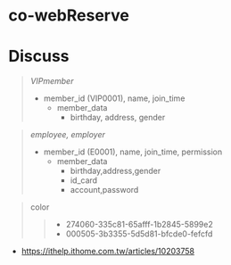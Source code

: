 # co-webReserve

# Discuss

> *VIPmember*
> 
> * member_id (VIP0001), name, join_time
>   * member_data
>      * birthday, address, gender

> *employee, employer*
>
> * member_id (E0001), name, join_time, permission
>    * member_data
>       * birthday,address,gender
>       * id_card
>       * account,password

> color
> 
> > * 274060-335c81-65afff-1b2845-5899e2
> > * 000505-3b3355-5d5d81-bfcde0-fefcfd

- https://ithelp.ithome.com.tw/articles/10203758
